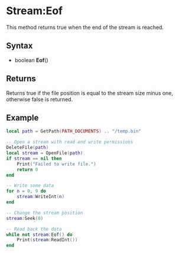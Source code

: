 # Stream:Eof

This method returns true when the end of the stream is reached.

## Syntax

- boolean **Eof**()

## Returns

Returns true if the file position is equal to the stream size minus one, otherwise false is returned.

## Example

```lua
local path = GetPath(PATH_DOCUMENTS) .. "/temp.bin"

-- Open a stream with read and write permissions
DeleteFile(path)
local stream = OpenFile(path)
if stream == nil then
    Print("Failed to write file.")
    return 0
end

-- Write some data
for n = 0, 9 do
    stream:WriteInt(n)
end

-- Change the stream position
stream:Seek(0)

-- Read back the data
while not stream:Eof() do
    Print(stream:ReadInt())
end
```
